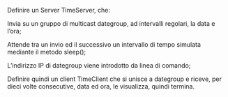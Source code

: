 Definire un Server TimeServer, che:


Invia su un gruppo di multicast dategroup, ad intervalli regolari, la data e
l’ora;

Attende tra un invio ed il successivo un intervallo di tempo simulata
mediante il metodo sleep();

L’indirizzo IP di dategroup viene introdotto da linea di comando;

Definire quindi un client TimeClient che si unisce a dategroup e riceve,
per dieci volte consecutive, data ed ora, le visualizza, quindi termina.
